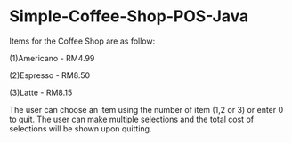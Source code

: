 # Simple-Coffee-Shop-POS-Java

Items for the Coffee Shop are as follow:

(1)Americano - RM4.99

(2)Espresso - RM8.50

(3)Latte - RM8.15

The user can choose an item using the number of item (1,2 or 3) or enter 0 to quit. The user can make multiple selections and the total cost of selections will be shown upon quitting.
